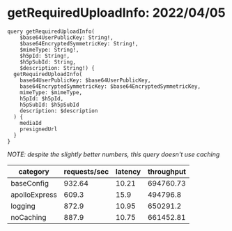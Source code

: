 # getRequiredUploadInfo: 2022/04/05

```gql
query getRequiredUploadInfo(
    $base64UserPublicKey: String!,
    $base64EncryptedSymmetricKey: String!,
    $mimeType: String!,
    $h5pId: String!,
    $h5pSubId: String,
    $description: String!) {
  getRequiredUploadInfo(
    base64UserPublicKey: $base64UserPublicKey,
    base64EncryptedSymmetricKey: $base64EncryptedSymmetricKey,
    mimeType: $mimeType,
    h5pId: $h5pId,
    h5pSubId: $h5pSubId
    description: $description
  ) {
    mediaId
    presignedUrl
  }
}
```

_NOTE: despite the slightly better numbers, this query doesn't use caching_

| category      | requests/sec | latency | throughput |
| ------------- | ------------ | ------- | ---------- |
| baseConfig    | 932.64       | 10.21   | 694760.73  |
| apolloExpress | 609.3        | 15.9    | 494796.8   |
| logging       | 872.9        | 10.95   | 650291.2   |
| noCaching     | 887.9        | 10.75   | 661452.81  |